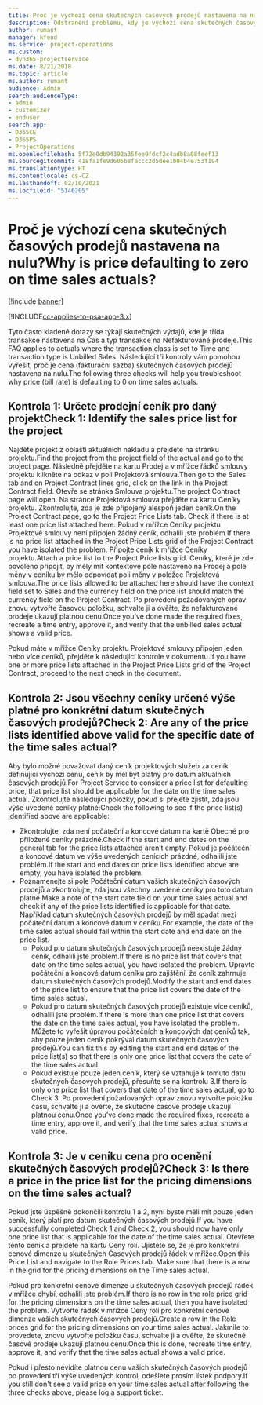 ```yaml
---
title: Proč je výchozí cena skutečných časových prodejů nastavena na nulu?
description: Odstranění problému, kdy je výchozí cena skutečných časových prodejů nastavena na nulu.
author: rumant
manager: kfend
ms.service: project-operations
ms.custom:
- dyn365-projectservice
ms.date: 8/21/2018
ms.topic: article
ms.author: rumant
audience: Admin
search.audienceType:
- admin
- customizer
- enduser
search.app:
- D365CE
- D365PS
- ProjectOperations
ms.openlocfilehash: 5f72e0db94392a35fee9fdcf2c4adb8a08feef13
ms.sourcegitcommit: 418fa1fe9d605b8faccc2d5dee1b04b4e753f194
ms.translationtype: HT
ms.contentlocale: cs-CZ
ms.lasthandoff: 02/10/2021
ms.locfileid: "5146205"
---
```

# <a name="why-is-price-defaulting-to-zero-on-time-sales-actuals"></a><span data-ttu-id="2527f-103">Proč je výchozí cena skutečných časových prodejů nastavena na nulu?</span><span class="sxs-lookup"><span data-stu-id="2527f-103">Why is price defaulting to zero on time sales actuals?</span></span>

[!include [banner](../includes/psa-now-project-operations.md)]

[!INCLUDE[cc-applies-to-psa-app-3.x](../includes/cc-applies-to-psa-app-3x.md)]

<span data-ttu-id="2527f-104">Tyto často kladené dotazy se týkají skutečných výdajů, kde je třída transakce nastavena na Čas a typ transakce na Nefakturované prodeje.</span><span class="sxs-lookup"><span data-stu-id="2527f-104">This FAQ applies to actuals where the transaction class is set to Time and transaction type is Unbilled Sales.</span></span> <span data-ttu-id="2527f-105">Následující tři kontroly vám pomohou vyřešit, proč je cena (fakturační sazba) skutečných časových prodejů nastavena na nulu.</span><span class="sxs-lookup"><span data-stu-id="2527f-105">The following three checks will help you troubleshoot why price (bill rate) is defaulting to 0 on time sales actuals.</span></span>

## <a name="check-1-identify-the-sales-price-list-for-the-project"></a><span data-ttu-id="2527f-106">Kontrola 1: Určete prodejní ceník pro daný projekt</span><span class="sxs-lookup"><span data-stu-id="2527f-106">Check 1: Identify the sales price list for the project</span></span>

<span data-ttu-id="2527f-107">Najděte projekt z oblasti aktuálních nákladu a přejděte na stránku projektu.</span><span class="sxs-lookup"><span data-stu-id="2527f-107">Find the project from the project field of the actual and go to the project page.</span></span> <span data-ttu-id="2527f-108">Následně přejděte na kartu Prodej a v mřížce řádků smlouvy projektu klikněte na odkaz v poli Projektová smlouva.</span><span class="sxs-lookup"><span data-stu-id="2527f-108">Then go to the Sales tab and on Project Contract lines grid, click on the link in the Project Contract field.</span></span> <span data-ttu-id="2527f-109">Otevře se stránka Smlouva projektu.</span><span class="sxs-lookup"><span data-stu-id="2527f-109">The project Contract page will open.</span></span> <span data-ttu-id="2527f-110">Na stránce Projektová smlouva přejděte na kartu Ceníky projektu. Zkontrolujte, zda je zde připojený alespoň jeden ceník.</span><span class="sxs-lookup"><span data-stu-id="2527f-110">On the Project Contract page, go to the Project Price Lists tab. Check if there is at least one price list attached here.</span></span> <span data-ttu-id="2527f-111">Pokud v mřížce Ceníky projektu Projektové smlouvy není připojen žádný ceník, odhalili jste problém.</span><span class="sxs-lookup"><span data-stu-id="2527f-111">If there is no price list attached in the Project Price Lists grid of the Project Contract you have isolated the problem.</span></span> <span data-ttu-id="2527f-112">Připojte ceník k mřížce Ceníky projektu.</span><span class="sxs-lookup"><span data-stu-id="2527f-112">Attach a price list to the Project Price lists grid.</span></span> <span data-ttu-id="2527f-113">Ceníky, které je zde povoleno připojit, by měly mít kontextové pole nastaveno na Prodej a pole měny v ceníku by mělo odpovídat poli měny v položce Projektová smlouva.</span><span class="sxs-lookup"><span data-stu-id="2527f-113">The price lists allowed to be attached here should have the context field set to Sales and the currency field on the price list should match the currency field on the Project Contract.</span></span> <span data-ttu-id="2527f-114">Po provedení požadovaných oprav znovu vytvořte časovou položku, schvalte ji a ověřte, že nefakturované prodeje ukazují platnou cenu.</span><span class="sxs-lookup"><span data-stu-id="2527f-114">Once you’ve done made the required fixes, recreate a time entry, approve it, and verify that the unbilled sales actual shows a valid price.</span></span> 

<span data-ttu-id="2527f-115">Pokud máte v mřížce Ceníky projektu Projektové smlouvy připojen jeden nebo více ceníků, přejděte k následující kontrole v dokumentu.</span><span class="sxs-lookup"><span data-stu-id="2527f-115">If you have one or more price lists attached in the Project Price Lists grid of the Project Contract, proceed to the next check in the document.</span></span>

## <a name="check-2-are-any-of-the-price-lists-identified-above-valid-for-the-specific-date-of-the-time-sales-actual"></a><span data-ttu-id="2527f-116">Kontrola 2: Jsou všechny ceníky určené výše platné pro konkrétní datum skutečných časových prodejů?</span><span class="sxs-lookup"><span data-stu-id="2527f-116">Check 2: Are any of the price lists identified above valid for the specific date of the time sales actual?</span></span>

<span data-ttu-id="2527f-117">Aby bylo možné považovat daný ceník projektových služeb za ceník definující výchozí cenu, ceník by měl být platný pro datum aktuálních časových prodejů.</span><span class="sxs-lookup"><span data-stu-id="2527f-117">For Project Service to consider a price list for defaulting price, that price list should be applicable for the date on the time sales actual.</span></span> <span data-ttu-id="2527f-118">Zkontrolujte následující položky, pokud si přejete zjistit, zda jsou výše uvedené ceníky platné:</span><span class="sxs-lookup"><span data-stu-id="2527f-118">Check the following to see if the price list(s) identified above are applicable:</span></span>
- <span data-ttu-id="2527f-119">Zkontrolujte, zda není počáteční a koncové datum na kartě Obecné pro přiložené ceníky prázdné.</span><span class="sxs-lookup"><span data-stu-id="2527f-119">Check if the start and end dates on the general tab for the price lists attached aren’t empty.</span></span> <span data-ttu-id="2527f-120">Pokud je počáteční a koncové datum ve výše uvedených cenících prázdné, odhalili jste problém.</span><span class="sxs-lookup"><span data-stu-id="2527f-120">If the start and end dates on price lists identified above are empty, you have isolated the problem.</span></span> 
- <span data-ttu-id="2527f-121">Poznamenejte si pole Počáteční datum vašich skutečných časových prodejů a zkontrolujte, zda jsou všechny uvedené ceníky pro toto datum platné.</span><span class="sxs-lookup"><span data-stu-id="2527f-121">Make a note of the start date field on your time sales actual and check if any of the price lists identified is applicable for that date.</span></span> <span data-ttu-id="2527f-122">Například datum skutečných časových prodejů by měl spadat mezi počáteční datum a koncové datum v ceníku.</span><span class="sxs-lookup"><span data-stu-id="2527f-122">For example, the date of the time sales actual should fall within the start date and end date on the price list.</span></span> 
    - <span data-ttu-id="2527f-123">Pokud pro datum skutečných časových prodejů neexistuje žádný ceník, odhalili jste problém.</span><span class="sxs-lookup"><span data-stu-id="2527f-123">If there is no price list that covers that date on the time sales actual, you have isolated the problem.</span></span> <span data-ttu-id="2527f-124">Upravte počáteční a koncové datum ceníku pro zajištění, že ceník zahrnuje datum skutečných časových prodejů.</span><span class="sxs-lookup"><span data-stu-id="2527f-124">Modify the start and end dates of the price list to ensure that the price list covers the date of the time sales actual.</span></span> 
    - <span data-ttu-id="2527f-125">Pokud pro datum skutečných časových prodejů existuje více ceníků, odhalili jste problém.</span><span class="sxs-lookup"><span data-stu-id="2527f-125">If there is more than one price list that covers the date on the time sales actual, you have isolated the problem.</span></span> <span data-ttu-id="2527f-126">Můžete to vyřešit úpravou počátečních a koncových dat ceníků tak, aby pouze jeden ceník pokrýval datum skutečných časových prodejů.</span><span class="sxs-lookup"><span data-stu-id="2527f-126">You can fix this by editing the start and end dates of the price list(s) so that there is only one price list that covers the date of the time sales actual.</span></span> 
    - <span data-ttu-id="2527f-127">Pokud existuje pouze jeden ceník, který se vztahuje k tomuto datu skutečných časových prodejů, přesuňte se na kontrolu 3.</span><span class="sxs-lookup"><span data-stu-id="2527f-127">If there is only one price list that covers that date of the time sales actual, go to Check 3.</span></span>
<span data-ttu-id="2527f-128">Po provedení požadovaných oprav znovu vytvořte položku času, schvalte ji a ověřte, že skutečné časové prodeje ukazují platnou cenu.</span><span class="sxs-lookup"><span data-stu-id="2527f-128">Once you’ve done made the required fixes, recreate a time entry, approve it, and verify that the time sales actual shows a valid price.</span></span>

## <a name="check-3-is-there-a-price-in-the-price-list-for-the-pricing-dimensions-on-the-time-sales-actual"></a><span data-ttu-id="2527f-129">Kontrola 3: Je v ceníku cena pro ocenění skutečných časových prodejů?</span><span class="sxs-lookup"><span data-stu-id="2527f-129">Check 3: Is there a price in the price list for the pricing dimensions on the time sales actual?</span></span>

<span data-ttu-id="2527f-130">Pokud jste úspěšně dokončili kontrolu 1 a 2, nyní byste měli mít pouze jeden ceník, který platí pro datum skutečných časových prodejů.</span><span class="sxs-lookup"><span data-stu-id="2527f-130">If you have successfully completed Check 1 and Check 2, you should now have only one price list that is applicable for the date of the time sales actual.</span></span> <span data-ttu-id="2527f-131">Otevřete tento ceník a přejděte na kartu Ceny rolí. Ujistěte se, že je pro konkrétní cenové dimenze u skutečných Časových prodejů řádek v mřížce.</span><span class="sxs-lookup"><span data-stu-id="2527f-131">Open this Price List and navigate to the Role Prices tab. Make sure that there is a row in the grid for the pricing dimensions on the Time sales actual.</span></span>

<span data-ttu-id="2527f-132">Pokud pro konkrétní cenové dimenze u skutečných časových prodejů řádek v mřížce chybí, odhalili jste problém.</span><span class="sxs-lookup"><span data-stu-id="2527f-132">If there is no row in the role price grid for the pricing dimensions on the time sales actual, then you have isolated the problem.</span></span> <span data-ttu-id="2527f-133">Vytvořte řádek v mřížce Ceny rolí pro konkrétní cenové dimenze vašich skutečných časových prodejů.</span><span class="sxs-lookup"><span data-stu-id="2527f-133">Create a row in the Role prices grid for the pricing dimensions on your time sales actual.</span></span> <span data-ttu-id="2527f-134">Jakmile to provedete, znovu vytvořte položku času, schvalte ji a ověřte, že skutečné časové prodeje ukazují platnou cenu.</span><span class="sxs-lookup"><span data-stu-id="2527f-134">Once this is done, recreate time entry, approve it, and verify that the time sales actual shows a valid price.</span></span>

<span data-ttu-id="2527f-135">Pokud i přesto nevidíte platnou cenu vašich skutečných časových prodejů po provedení tří výše uvedených kontrol, odešlete prosím lístek podpory.</span><span class="sxs-lookup"><span data-stu-id="2527f-135">If you still don't see a valid price on your time sales actual after following the three checks above, please log a support ticket.</span></span> 

